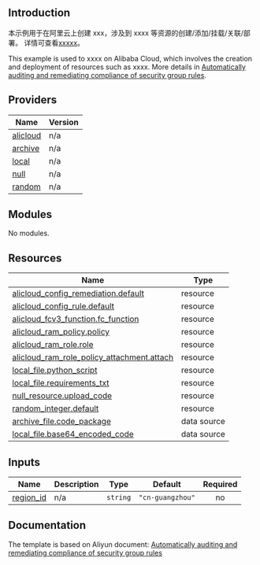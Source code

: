 ## Introduction

<!-- DOCS_DESCRIPTION_CN -->
本示例用于在阿里云上创建 xxx，涉及到 xxxx 等资源的创建/添加/挂载/关联/部署。
详情可查看[xxxxx](url)。
<!-- DOCS_DESCRIPTION_CN -->

<!-- DOCS_DESCRIPTION_EN -->
This example is used to xxxx on Alibaba Cloud, which involves the creation and deployment of resources such as xxxx.
More details in [Automatically auditing and remediating compliance of security group rules](url).
<!-- DOCS_DESCRIPTION_EN -->

<!-- BEGIN_TF_DOCS -->
## Providers

| Name | Version |
|------|---------|
| <a name="provider_alicloud"></a> [alicloud](#provider\_alicloud) | n/a |
| <a name="provider_archive"></a> [archive](#provider\_archive) | n/a |
| <a name="provider_local"></a> [local](#provider\_local) | n/a |
| <a name="provider_null"></a> [null](#provider\_null) | n/a |
| <a name="provider_random"></a> [random](#provider\_random) | n/a |

## Modules

No modules.

## Resources

| Name | Type |
|------|------|
| [alicloud_config_remediation.default](https://registry.terraform.io/providers/aliyun/alicloud/latest/docs/resources/config_remediation) | resource |
| [alicloud_config_rule.default](https://registry.terraform.io/providers/aliyun/alicloud/latest/docs/resources/config_rule) | resource |
| [alicloud_fcv3_function.fc_function](https://registry.terraform.io/providers/aliyun/alicloud/latest/docs/resources/fcv3_function) | resource |
| [alicloud_ram_policy.policy](https://registry.terraform.io/providers/aliyun/alicloud/latest/docs/resources/ram_policy) | resource |
| [alicloud_ram_role.role](https://registry.terraform.io/providers/aliyun/alicloud/latest/docs/resources/ram_role) | resource |
| [alicloud_ram_role_policy_attachment.attach](https://registry.terraform.io/providers/aliyun/alicloud/latest/docs/resources/ram_role_policy_attachment) | resource |
| [local_file.python_script](https://registry.terraform.io/providers/hashicorp/local/latest/docs/resources/file) | resource |
| [local_file.requirements_txt](https://registry.terraform.io/providers/hashicorp/local/latest/docs/resources/file) | resource |
| [null_resource.upload_code](https://registry.terraform.io/providers/hashicorp/null/latest/docs/resources/resource) | resource |
| [random_integer.default](https://registry.terraform.io/providers/hashicorp/random/latest/docs/resources/integer) | resource |
| [archive_file.code_package](https://registry.terraform.io/providers/hashicorp/archive/latest/docs/data-sources/file) | data source |
| [local_file.base64_encoded_code](https://registry.terraform.io/providers/hashicorp/local/latest/docs/data-sources/file) | data source |

## Inputs

| Name | Description | Type | Default | Required |
|------|-------------|------|---------|:--------:|
| <a name="input_region_id"></a> [region\_id](#input\_region\_id) | n/a | `string` | `"cn-guangzhou"` | no |
<!-- END_TF_DOCS -->

## Documentation
<!-- docs-link --> 

The template is based on Aliyun document: [Automatically auditing and remediating compliance of security group rules](https://help.aliyun.com/document_detail/111768.html文档链接) 

<!-- docs-link --> 